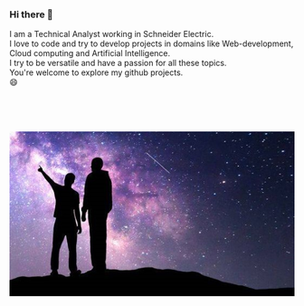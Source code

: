 ### Hi there 👋

I am a Technical Analyst working in Schneider Electric. <br>I love to code and try to develop projects in domains like Web-development, Cloud computing and Artificial Intelligence.<br>I try to be versatile and have a passion for all these topics.<br>You're welcome to explore my github projects.<br>😄

<br>
<br>
<br>

![alt text](https://github.com/DDR-1/DDR-1/blob/main/ReadmeImage.png?raw=true) 
<!--
**DDR-1/DDR-1** is a ✨ _special_ ✨ repository because its `README.md` (this file) appears on your GitHub profile.

Here are some ideas to get you started:

- 🔭 I’m currently working on ...
- 🌱 I’m currently learning ...
- 👯 I’m looking to collaborate on ...
- 🤔 I’m looking for help with ...
- 💬 Ask me about ...
- 📫 How to reach me: ...
- 😄 Pronouns: ...
- ⚡ Fun fact: ...
-->
